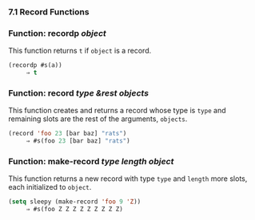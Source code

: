 

### 7.1 Record Functions

### Function: **recordp** *object*

This function returns `t` if `object` is a record.

```lisp
(recordp #s(a))
     ⇒ t
```

### Function: **record** *type \&rest objects*

This function creates and returns a record whose type is `type` and remaining slots are the rest of the arguments, `objects`.

```lisp
(record 'foo 23 [bar baz] "rats")
     ⇒ #s(foo 23 [bar baz] "rats")
```

### Function: **make-record** *type length object*

This function returns a new record with type `type` and `length` more slots, each initialized to `object`.

```lisp
(setq sleepy (make-record 'foo 9 'Z))
     ⇒ #s(foo Z Z Z Z Z Z Z Z Z)
```
